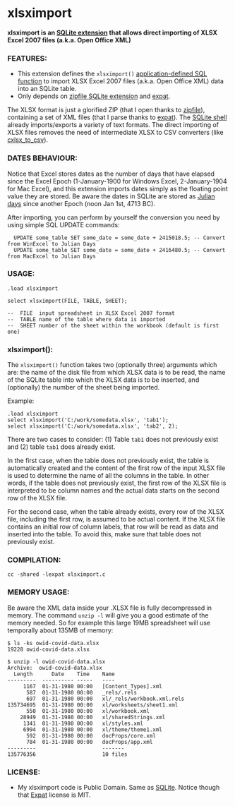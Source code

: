 # xlsximport
**xlsximport is an [SQLite extension](https://sqlite.org/loadext.html) that allows direct importing of XLSX Excel 2007 files (a.k.a. Open Office XML)**

### FEATURES:
* This extension defines the `xlsximport()` [application-defined SQL function](https://sqlite.org/appfunc.html) to import XLSX Excel 2007 files (a.k.a. Open Office XML) data into an SQLite table. 
* Only depends on [zipfile SQLite extension](https://www.sqlite.org/zipfile.html) and [expat](http://expat.sourceforge.net/).

The XLSX format is just a glorified ZIP (that I open thanks to [zipfile](https://www.sqlite.org/zipfile.html)), containing a set of XML files (that I parse thanks to [expat](http://expat.sourceforge.net/)). The [SQLite shell](https://www.sqlite.org/cli.html) already imports/exports a variety of text formats.
The direct importing of XLSX files removes the need of intermediate XLSX to CSV converters (like [cxlsx_to_csv](https://github.com/vpaesa/cxlsx_to_csv)).

### DATES BEHAVIOUR:
Notice that Excel stores dates as the number of days that have elapsed since the Excel Epoch (1-January-1900 for Windows Excel, 2-January-1904 for Mac Excel), and this extension imports dates simply as the floating point value they are stored. Be aware the dates in SQLite are stored as [Julian days](https://en.wikipedia.org/wiki/Julian_date) since another Epoch (noon Jan 1st, 4713 BC).

After importing, you can perform by yourself the conversion you need by using simple SQL UPDATE commands: 
```
  UPDATE some_table SET some_date = some_date + 2415018.5; -- Convert from WinExcel to Julian Days
  UPDATE some_table SET some_date = some_date + 2416480.5; -- Convert from MacExcel to Julian Days
```

### USAGE:
```
.load xlsximport

select xlsximport(FILE, TABLE, SHEET);

--  FILE  input spreadsheet in XLSX Excel 2007 format
--  TABLE name of the table where data is imported
--  SHEET number of the sheet within the workbook (default is first one)
```
### xlsximport():

The `xlsximport()` function takes two (optionally three) arguments which are: the name of the disk file from which XLSX data is to be read, the name of the SQLite table into which the XLSX data is to be inserted, and (optionally) the number of the sheet being imported.

Example:
```
.load xlsximport
select xlsximport('C:/work/somedata.xlsx', 'tab1');
select xlsximport('C:/work/somedata.xlsx', 'tab2', 2);
```
There are two cases to consider: (1) Table `tab1` does not previously exist and (2) table `tab1` does already exist.

In the first case, when the table does not previously exist, the table is automatically created and the content of the first row of the input XLSX file is used to determine the name of all the columns in the table. In other words, if the table does not previously exist, the first row of the XLSX file is interpreted to be column names and the actual data starts on the second row of the XLSX file.

For the second case, when the table already exists, every row of the XLSX file, including the first row, is assumed to be actual content. If the XLSX file contains an initial row of column labels, that row will be read as data and inserted into the table. To avoid this, make sure that table does not previously exist.

### COMPILATION:
`cc -shared -lexpat xlsximport.c`

### MEMORY USAGE:
Be aware the XML data inside your .XLSX file is fully decompressed in memory. The command `unzip -l` will give you a good estimate of the memory needed.
So for example this large 19MB spreadsheet will use temporally about 135MB of memory:
```
$ ls -ks owid-covid-data.xlsx
19228 owid-covid-data.xlsx

$ unzip -l owid-covid-data.xlsx
Archive:  owid-covid-data.xlsx
  Length      Date    Time    Name
---------  ---------- -----   ----
     1167  01-31-1980 00:00   [Content_Types].xml
      587  01-31-1980 00:00   _rels/.rels
      697  01-31-1980 00:00   xl/_rels/workbook.xml.rels
135734695  01-31-1980 00:00   xl/worksheets/sheet1.xml
      550  01-31-1980 00:00   xl/workbook.xml
    28949  01-31-1980 00:00   xl/sharedStrings.xml
     1341  01-31-1980 00:00   xl/styles.xml
     6994  01-31-1980 00:00   xl/theme/theme1.xml
      592  01-31-1980 00:00   docProps/core.xml
      784  01-31-1980 00:00   docProps/app.xml
---------                     -------
135776356                     10 files
```

### LICENSE:
* My xlsximport code is Public Domain. Same as [SQLite](https://www.sqlite.org/). Notice though that [Expat](http://expat.sourceforge.net/) license is MIT.

